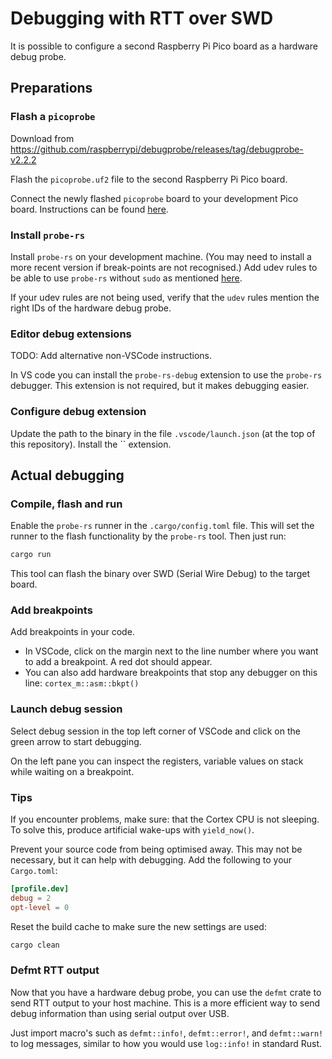 # Debugging with RTT over SWD

It is possible to configure a second Raspberry Pi Pico board as a hardware debug probe.

## Preparations

### Flash a `picoprobe`

Download from <https://github.com/raspberrypi/debugprobe/releases/tag/debugprobe-v2.2.2>

Flash the `picoprobe.uf2` file to the second Raspberry Pi Pico board.

Connect the newly flashed `picoprobe` board to your development Pico board. Instructions can be found [here](https://mcuoneclipse.com/2022/09/17/picoprobe-using-the-raspberry-pi-pico-as-debug-probe/).

### Install `probe-rs`

Install `probe-rs` on your development machine. (You may need to install a more recent version if break-points are not recognised.) Add udev rules to be able to use `probe-rs` without `sudo` as mentioned [here](https://probe.rs/docs/getting-started/probe-setup/).

If your udev rules are not being used, verify that the `udev` rules mention the right IDs of the hardware debug probe.

### Editor debug extensions

TODO: Add alternative non-VSCode instructions.

In VS code you can install the `probe-rs-debug` extension to use the `probe-rs` debugger. This extension is not required, but it makes debugging easier.

### Configure debug extension

Update the path to the binary in the file `.vscode/launch.json` (at the top of this repository). Install the `` extension.

## Actual debugging

### Compile, flash and run

Enable the `probe-rs` runner in the `.cargo/config.toml` file. This will set the runner to the flash functionality by the `probe-rs` tool. Then just run:

```bash
cargo run
```

This tool can flash the binary over SWD (Serial Wire Debug) to the target board.

### Add breakpoints

Add breakpoints in your code.

- In VSCode, click on the margin next to the line number where you want to add a breakpoint. A red dot should appear.
- You can also add hardware breakpoints that stop any debugger on this line: `cortex_m::asm::bkpt()`

### Launch debug session

Select debug session in the top left corner of VSCode and click on the green arrow to start debugging.

On the left pane you can inspect the registers, variable values on stack while waiting on a breakpoint.

### Tips

If you encounter problems, make sure: that the Cortex CPU is not sleeping. To solve this, produce artificial wake-ups with `yield_now()`.

Prevent your source code from being optimised away. This may not be necessary, but it can help with debugging. Add the following to your `Cargo.toml`:

```toml
[profile.dev]
debug = 2
opt-level = 0
```

Reset the build cache to make sure the new settings are used:

```bash
cargo clean
```

### Defmt RTT output

Now that you have a hardware debug probe, you can use the `defmt` crate to send RTT output to your host machine. This is a more efficient way to send debug information than using serial output over USB.

Just import macro's such as `defmt::info!`, `defmt::error!`, and `defmt::warn!` to log messages, similar to how you would use `log::info!` in standard Rust.
